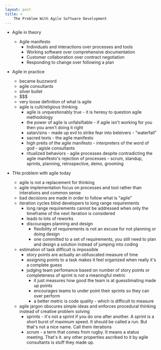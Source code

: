 ```yaml
---
layout: post
title: >
    The Problem With Agile Software Development
---
```

- Agile in theory
  - Agile manifesto
    - Individuals and interactions over processes and tools
    - Working software over comprehensive documentation
    - Customer collaboration over contract negotiation
    - Responding to change over following a plan
- Agile in practice
  - became buzzword
  - agile consultants
  - silver bullet
  - $$$
  - very loose definition of what is agile
  - agile is cult/religious thinking
    - agile is unquestionably true - it is heresy to question agile methodology
    - the power of agile is unfalsifiable - if agile isn't working for you then you aren't doing it right
    - satan/sins - made up evil to strike fear into beleivers - "waterfall"
    - sacred texts - the agile manifesto
    - high preits of the agile manifesto - interpreters of the word of god - agisle consultants
    - ritualized behaviors - agile processes despite contradicting the agile manifesto's rejection of processes - scrum, standup, sprints, planning, retrospective, demo, grooming
    
- THe problem with agile today
  - agile is not a replacement for thinking
  - agile implementation focus on processes and tool rather than interations and common sense
  - bad decisions are made in order to follow what is "agile"
  - iteration cycles blind developers to long range requirements
    - long range requirements cannot be addressed when only the timeframe of the next iteration is considered
    - leads to lots of reworks
    - discourages planning and design
      - flexibility of requirements is not an excuse for not planning or doing design
      - one committed to a set of requirements, you still need to plan and design a solution instead of jumping into coding
  - estimation of task difficult is impossible
    - story points are actually an obfuscated measure of time
    - assigning points to a task makes it feel organized when really it's a complete guess
    - judging team perfomance based on number of story points or completeness of sprint is not a meaningful metric
      - it just measures how good the team is at guesstimating made up points
      - encourages teams to under point their sprints so they can over perform
      - a better metric is code quality - which is difficult to measure
  - agile jargon obscures simple ideas and enforces procedural thinking instead of creative problem solving
    - sprints - it's not a sprint if you do one after another. A sprint is a short burst of maximum speed. It should be called a run. But that's not a nice name. Call them iterations
    - scrum - a term that comes from rugby. It means a status meeting. That's it. any other properties ascribed to it by agile consultants is stuff they made up.
    
      
